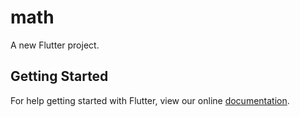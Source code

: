 # math

A new Flutter project.

## Getting Started

For help getting started with Flutter, view our online
[documentation](https://flutter.io/).
